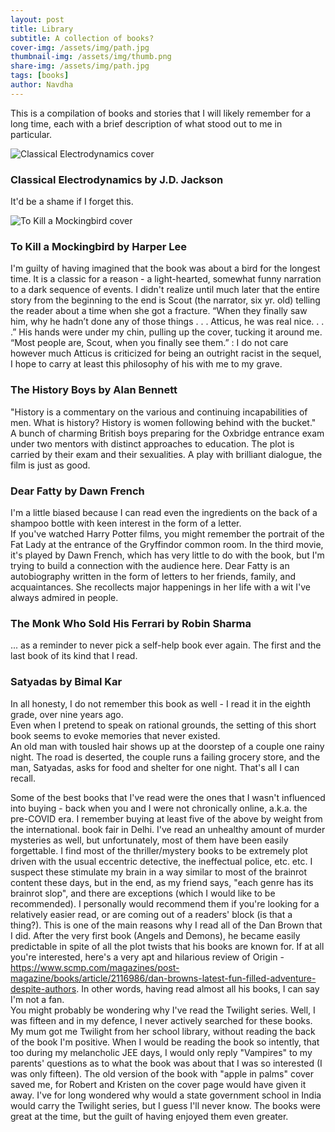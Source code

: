 ```yaml
---
layout: post
title: Library
subtitle: A collection of books?
cover-img: /assets/img/path.jpg
thumbnail-img: /assets/img/thumb.png
share-img: /assets/img/path.jpg
tags: [books]
author: Navdha
---
```

This is a compilation of books and stories that I will likely remember for a long time, each with a brief description of what stood out to me in particular. 

<div class="book-list">

  <div class="book-item my-4 text-center">
    <img src="https://upload.wikimedia.org/wikipedia/commons/2/2d/Classical_Electrodynamics_%28book%29.png" style="max-height: 300px;" alt="Classical Electrodynamics cover">
    <h3><strong>Classical Electrodynamics</strong> by J.D. Jackson</h3>
    <p>It'd be a shame if I forget this.</p>
  </div>

  <div class="book-item my-4">
    <img src="https://m.media-amazon.com/images/I/81gepf1eMqL._UF1000,1000_QL80_.jpg" style="max-height: 300px;" alt="To Kill a Mockingbird cover">
    <h3><strong>To Kill a Mockingbird</strong> by Harper Lee</h3>
    <p>I'm guilty of having imagined that the book was about a bird for the longest time. It is a classic for a reason - a light-hearted, somewhat funny narration to a dark sequence of events. I didn't realize until much later that the entire story from the beginning to the end is Scout (the narrator, six yr. old) telling the reader about a time when she got a fracture. “When they finally saw him, why he hadn’t done any of those things . . . Atticus, he was real nice. . . .” His hands were under my chin, pulling up the cover, tucking it around me. “Most people are, Scout, when you finally see them.” : I do not care however much Atticus is criticized for being an outright racist in the sequel, I hope to carry at least this philosophy of his with me to my grave.</p>
  </div>

  <div class="book-item my-4">
    <h3><strong>The History Boys</strong> by Alan Bennett</h3>
    <p>"History is a commentary on the various and continuing incapabilities of men. What is history? History is women following behind with the bucket."  
    <br>A bunch of charming British boys preparing for the Oxbridge entrance exam under two mentors with distinct approaches to education. The plot is carried by their exam and their sexualities. A play with brilliant dialogue, the film is just as good.</p>
  </div>

  <div class="book-item my-4">
    <h3><strong>Dear Fatty</strong> by Dawn French</h3>
    <p>I'm a little biased because I can read even the ingredients on the back of a shampoo bottle with keen interest in the form of a letter. 
    <br>If you've watched Harry Potter films, you might remember the portrait of the Fat Lady at the entrance of the Gryffindor common room. In the third movie, it's played by Dawn French, which has very little to do with the book, but I'm trying to build a connection with the audience here. Dear Fatty is an autobiography written in the form of letters to her friends, family, and acquaintances. She recollects major happenings in her life with a wit I've always admired in people.</p>
  </div>

  <div class="book-item my-4">
    <h3><strong>The Monk Who Sold His Ferrari</strong> by Robin Sharma</h3>
    <p>... as a reminder to never pick a self-help book ever again. The first and the last book of its kind that I read.</p>
  </div>

  <div class="book-item my-4">
    <h3><strong>Satyadas</strong> by Bimal Kar</h3>
    <p>In all honesty, I do not remember this book as well - I read it in the eighth grade, over nine years ago.  
    <br>Even when I pretend to speak on rational grounds, the setting of this short book seems to evoke memories that never existed.  
    <br>An old man with tousled hair shows up at the doorstep of a couple one rainy night. The road is deserted, the couple runs a failing grocery store, and the man, Satyadas, asks for food and shelter for one night. That's all I can recall.</p>
  </div>

</div>

Some of the best books that I've read were the ones that I wasn't influenced into buying - back when you and I were not chronically online, a.k.a. the pre-COVID era. I remember buying at least five of the above by weight from the international. book fair in Delhi. I've read an unhealthy amount of murder mysteries as well, but unfortunately, most of them have been easily forgettable. I find most of the thriller/mystery books to be extremely plot driven with the usual eccentric detective, the ineffectual police, etc. etc. I suspect these stimulate my brain in a way similar to most of the brainrot content these days, but in the end, as my friend says, "each genre has its brainrot slop", and there are exceptions (which I would like to be recommended). I personally would recommend them if you're looking for a relatively easier read, or are coming out of a readers' block (is that a thing?). 
This is one of the main reasons why I read all of the Dan Brown that I did. After the very first book (Angels and Demons), he became easily predictable in spite of all the plot twists that his books are known for. If at all you're interested, here's a very apt and hilarious review of Origin - https://www.scmp.com/magazines/post-magazine/books/article/2116986/dan-browns-latest-fun-filled-adventure-despite-authors. In other words, having read almost all his books, I can say I'm not a fan. 
<br>
You might probably be wondering why I've read the Twilight series. Well, I was fifteen and in my defence, I never actively searched for these books. My mum got me Twilight from her school library, without reading the back of the book I'm positive. When I would be reading the book so intently, that too during my melancholic JEE days, I would only reply "Vampires" to my parents' questions as to what the book was about that I was so interested (I was only fifteen). The old version of the book with "apple in palms" cover saved me, for Robert and Kristen on the cover page would have given it away. I've for long wondered why would a state government school in India would carry the Twilight series, but I guess I'll never know. The books were great at the time, but the guilt of having enjoyed them even greater. 

